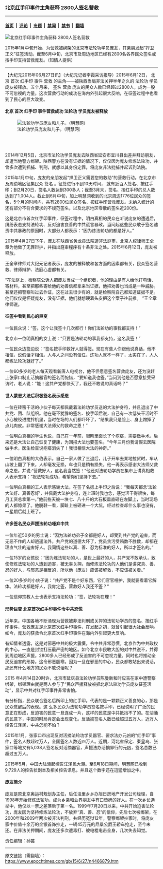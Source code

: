 ### 北京红手印事件主角获释 2800人签名营救

---

#### [首页](../../../..?n4466879) &nbsp;|&nbsp; [评论](../../../../../epoch-comment?n4466879) &nbsp;|&nbsp; [专题](../../../../../epoch-special?n4466879) &nbsp;|&nbsp; [禁闻](../../../../../epoch-news?n4466879) &nbsp;|&nbsp; [禁书](../../../../../books?n4466879) &nbsp;|&nbsp; [翻墙](https://github.com/gfw-breaker/nogfw/blob/master/README.md?n4466879)


<div><img alt="北京红手印事件主角获释 2800人签名营救" class="attachment-djy_600_400 size-djy_600_400 wp-post-image" src="https://i.epochtimes.com/assets/uploads/2015/06/1506261608122664-600x169.jpg"/>
<div class="caption">
 <p>
  2015年1月中旬开始，为营救被绑架的北京市法轮功学员庞友，其亲朋发起“捍卫正义”征签活动。截至6月中旬，北京市及周边地区已经有2800名各界民众签名或按手印支持营救庞友。（知情人提供）
 </p>
</div></div><hr/><div class="post_content" id="artbody" itemprop="articleBody">
 <!-- article content begin -->
 <p>
  【大纪元2015年06月27日讯】（大纪元记者李霞采访报导）2015年6月12日，
  <ok href="https://www.epochtimes.com/gb/tag/%E5%8C%97%E4%BA%AC.html">
   北京
  </ok>
  首次
  <ok href="https://www.epochtimes.com/gb/tag/%E7%BA%A2%E6%89%8B%E5%8D%B0.html">
   红手印
  </ok>
  事件
  <ok href="https://www.epochtimes.com/gb/tag/%E8%90%A5%E6%95%91.html">
   营救
  </ok>
  的主角——被陕西当局非法关押半年之久的
  <ok href="https://www.epochtimes.com/gb/tag/%E6%B3%95%E8%BD%AE%E5%8A%9F.html">
   法轮功
  </ok>
  学员庞友被释放。五个月来，
  <ok href="https://www.epochtimes.com/gb/tag/%E7%AD%BE%E5%90%8D.html">
   签名
  </ok>
  <ok href="https://www.epochtimes.com/gb/tag/%E8%90%A5%E6%95%91.html">
   营救
  </ok>
  庞友的民众人数已经超过2800人，成为一股不可忽视的力量。这次营救行动的成功在海内外引起很大反响，在征签过程中也看到了民心的巨大改变。
 </p>
 <p>
  <h4>
   <ok href="https://www.epochtimes.com/gb/tag/%E5%8C%97%E4%BA%AC.html">
    北京
   </ok>
   首次
   <ok href="https://www.epochtimes.com/gb/tag/%E7%BA%A2%E6%89%8B%E5%8D%B0.html">
    红手印
   </ok>
   事件营救成功
   <ok href="https://www.epochtimes.com/gb/tag/%E6%B3%95%E8%BD%AE%E5%8A%9F.html">
    法轮功
   </ok>
   学员庞友被释放
  </h4>
  <p>
   <figure aria-describedby="caption-attachment-5880019" class="wp-caption aligncenter" id="attachment_5880019" style="width: 267px">
    <ok href=" https://i.epochtimes.com/assets/uploads/2015/06/1504212353381657.jpg" rel="noreferrer noopener" target="_blank">
     <img alt="法轮功学员庞友和儿子。（明慧网）" class="size-large wp-image-5880019" src="https://i.epochtimes.com/assets/uploads/2015/06/1504212353381657.jpg" title="法轮功学员庞友和儿子。（明慧网）"/>
    </ok>
    <br/><figcaption class="wp-caption-text" id="caption-attachment-5880019">
     法轮功学员庞友和儿子。（明慧网）
    </figcaption><br/>
   </figure><br/>
   <br/>
   2014年12月5日，北京市法轮功学员庞友去陕西省延安市宜川县出差并拜访朋友，却遭当地警方绑架。陕西警方在没有证据的情况下，仅仅因为庞友修炼法轮功，并曾多次遭到抓捕、判刑，就想以其身份定罪，将庞友非法批捕并起诉到法院。
  </p>
  <p>
   2015年1月中旬，庞友的亲朋发起“捍卫正义需要您的救助”的营救行动，在北京市及周边地区征集民众
   <ok href="https://www.epochtimes.com/gb/tag/%E7%AD%BE%E5%90%8D.html">
    签名
   </ok>
   。征签进行不到10天时间， 就有近百人签名、按红手印；到2月20日，签名人数达到300多人；截至3月末，签名、按红手印的总人数达到了1,004人。截止到6月中旬，加上明慧网收到的北京周边1776位民众的签名，5个月的时间内，共有2800位民众签名、按红手印营救庞友。未纳入统计的还有部分不符合要求的不规范签名，以及北京地区零散的签名近200份。
  </p>
  <p>
   这是北京市首次红手印事件，征签过程中，明白真相的民众在听说庞友的遭遇后，纷纷表态支持法轮功、反对迫害良善的中共谎言暴政。当问起这些民众敢于签名谴责中共暴政的原因时，大部分人都表示：“因为炼法轮功的都是好人。”
  </p>
  <p>
   2015年4月27日下午，庞友在陕西省黄龙县法院遭非法庭审，北京人权律师王全章为他做了无罪辩护，并指出庭审程序有十条非法之处。2015年6月12日，庞友被释放。
  </p>
  <p>
   王全章律师对大纪元记者表示，庞友的被释放和各方面的因素都有关，民众签名营救、律师辩护、法庭心虚都有关。
  </p>
  <p>
   “在法庭上，检察院公诉人把庞友当成一个组织者，他的理由是有人给他打电话、寄材料，甚至把那些寄给他的劝善信都拿来当证据，他把劝善也当成是一种威胁。甚至还把警察叫过去作证，这在过去很少有的，就是检察院自己都知道证据不足。他们仅仅是怀疑庞友，没有证据，他们就想硬着头皮把这个案子往前推。 ”王全章律师说。
  </p>
  <p>
   <h4>
    征签中看到民心的巨变
   </h4>
   <p>
    一位民众说：“签，这个让我签十几次都行！你们法轮功的事我都支持！”
   </p>
   <p>
    北京市一位明真相的女士说：“只要是法轮功的事我都支持，这名我签！”
   </p>
   <p>
    一位民众边签边说：“签名按手印救好人就得签。现在有些人你跟他说真话，他不相信，说假话才相信。人与人之间没有信任，炼功人就不一样了，太实在了，人人都练法轮功就好了。”
   </p>
   <p>
    一位60多岁的老人每天观看新唐人电视台，他不但愿意签名营救庞友，还为没赶上张家口制止活摘器官的签名而惋惜，“要知道我也签。”当问到他是否愿意接受采访时，老人说：“能！这共产党都快灭了，我还不敢说句真话吗？”
   </p>
   <p>
    <h4>
     世人蒙恩大法后积极签名表示感恩
    </h4>
    <p>
     一位在砖窑干活的小伙子每天都佩戴着法轮功学员送的大法护身符，并且退出了中共党、团、队组织。他在毫不犹豫的签名、按手印后说，自己有一次低头干活时不小心被绞进搅拌机里，当时在场的人们都吓坏了，“结果我只是脸上、身上蹭掉了点儿肉皮。非常感谢大法师父的救命之恩！”
    </p>
    <p>
     一位明白真相的学生也说，自己在一年前，眼睛里面长了个疙瘩，需要做手术。后来还是大法让自己恢复了健康，为回报大法也要签名。“今年三月份我请假去医院做手术，医生检查说疙瘩消失了！我很相信大法的神奇。”
    </p>
    <p>
     一位明白真相的大伯表示，自己一家人做了三退后，儿子开车去某地拉货时，车从山坡上翻了下来，人却毫发无损，车也只是稍有损失。他一再表示感谢大法师父救命之恩，并说:“营救好人，这名我当然签！”他还对法轮功学员在集市上讲真相救人表示支持：“祝法轮功成功，希望你们坚持下去。”
    </p>
    <p>
     一位明白真相的工人表示感谢大法，在签了名摁上手印之后说：“我每天都念‘法轮大法好、真善忍好’，并佩戴大法护身符，连上班时我也念，感觉活干得很快，每月工资总拿第一。”他前些天被一块七、八十斤的大石板垂直砸在左脚上，当时现场的人都惊呆了。他脱鞋一看，脚趾上被砸进一个大坑，经过检查却什么事也没有，一星期后就上班了。
    </p>
    <p>
     <h4>
      许多签名民众声援法轮功唾弃中共
     </h4>
     <p>
      一位年近50岁的男士说：“因为法轮功弟子全都是好人，却受到共产党的迫害，而无恶不作的人却逍遥法外。共产党的道德大坏了，党员贪污受贿数不胜数，却都在理直气壮的迫害好人。我同情这些以真、善、忍为标准的好人，所以才签名的。”
     </p>
     <p>
      一位15岁的女孩说：“因为炼法轮功的人，是世上最好的人，共产党不敢承认，致使修炼法轮功的人遭到迫害，被无辜关押。而修炼法轮功的人他们是讲究真、善、忍的好人，与邪恶是相反的，所以他（庞友）应该被解救，不应该被关着。”
     </p>
     <p>
      一位20多岁的小伙子说：“共产党不是个好东西，它们官官相护，我就要看着它解体。法轮功都是好人，我肯定签，营救好人我还不签？”
     </p>
     <p>
      一位信仰宗教人士也表示支持法轮功：“签，法轮功在理！”
     </p>
     <p>
      <h4>
       形势巨变 北京首次红手印事件令中共恐慌
      </h4>
      <p>
       近年来，中国各地不断涌现为营救被非法判刑或关押的法轮功学员的签名、按红手印事件，营救庞友是北京首次红手印事件，在发起之初，就曾引起很大社会反响。如今，庞友的获救令北京首次红手印事件在海内外引起更大反响。
      </p>
      <p>
       有知情者透露，这是对邪恶中共的极大震慑，令中共非常恐慌。北京作为中共政权的中心，一直是封锁打压最严密的地区。如今北京市民敢大胆的对中共说不，并得到周边地区声援，2800多人已经形成了反迫害的不可忽视力量，同时也将推动全民反迫害的形势，这令邪恶胆寒。因为一旦在邪恶的中心，民众都敢站出来说话，那还有什么地方的民众不敢说话呢？
      </p>
      <p>
       2015 年4月14日20时许，北京市延庆县法轮功学员陈曼新和时应吉在家中遭警察绑架，绑架理由就是两人参与了“民众声援释放被抓北京法轮功学员庞友征签活动”，显示中共对红手印事件非常害怕。
      </p>
      <p>
       有分析指，民众联合签名后所印上的红手印，代表的是一颗颗正义善良的心，那是民众觉醒后的表现。这 么多民众为法轮功学员签名按手印，已经说明了广泛的民意正在形成，反迫害的民意一旦连成一片，这样的民意是中共抵挡不了的。在汹涌的民意下，中国的时局肯定会出现变化。反活摘签名人数已经超过五万人，近万人控告江泽民，中共怎能不怕？
      </p>
      <p>
       2015年1月，张家口市出现反对活摘法轮功学员器官、要求法办元凶的“红手印”事件，签名人数超过万人，全国签名人数近四万人。近期，河北省保定、秦皇岛、张家口等地又有5,038人签名反对活摘器官，声援法办活摘罪行的元凶，签名总数已超过五万人。
      </p>
      <p>
       2015年5月，中国大陆涌起控告江泽民大潮。至6月18日期间，明慧网已收到9,729人的控告状副本及相关控告讯息。并且这个数字还在迅猛增加之中。
      </p>
      <p>
       <h4>
        庞友简介
       </h4>
       <p>
        庞友是原北京奥运村规划办主任，后任洼里乡乡办旭日房地产开发公司经理，自1998年开始修炼法轮功，成为乡亲和业界朋友中有口皆碑的好人。在一次乡长选举中，他仅以一票之差落后于第一名。1999年7月20日以来，中共开始迫害法轮功，庞友因为坚持修炼法轮功，不放弃“真、善、忍”的信仰，先后七次被绑架，在2000年和2009年两次被非法判刑，共经历冤狱12年。警察绑架抄家时，将庞友家中价值十余万的金银首饰抄走，一辆45万元的尼桑公爵王轿车抢走，至今未还。在非法关押期间，庞友还多次遭毒打、被电棍电击全身，几次失去知觉。
       </p>
       <p>
        责任编辑：孙芸
       </p>
       <!-- article content end -->
       <div id="below_article_ad">
       </div>
      </p>
     </p>
    </p>
   </p>
  </p>
 </p>
</div>


---

原文链接（需翻墙）：https://www.epochtimes.com/gb/15/6/27/n4466879.htm